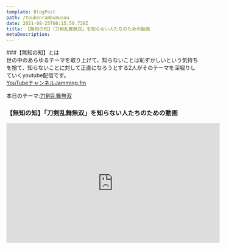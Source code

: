 ```yaml
---
template: BlogPost
path: /toukenrambumusou
date: 2021-08-25T06:15:50.738Z
title: 【無知の知】「刀剣乱舞無双」を知らない人たちのための動画
metaDescription:
---
```



###【無知の知】とは  
世の中のあらゆるテーマを取り上げて、知らないことは恥ずかしいという気持ちを捨て、知らないことに対して正直になろうとする2人がそのテーマを深堀りしていくyoutube配信です。  
[YouTubeチャンネルJamming.fm](https://www.youtube.com/channel/UCobMDbV2byoiGHb6Iw7zGhw)  

本日のテーマ:[刀剣乱舞無双](https://touken-musou.com/)

### 【無知の知】「刀剣乱舞無双」を知らない人たちのための動画
<iframe width="560" height="315" src="https://www.youtube.com/embed/xOiFuXxPdbc" title="YouTube video player" frameborder="0" allow="accelerometer; autoplay; clipboard-write; encrypted-media; gyroscope; picture-in-picture" allowfullscreen></iframe>
